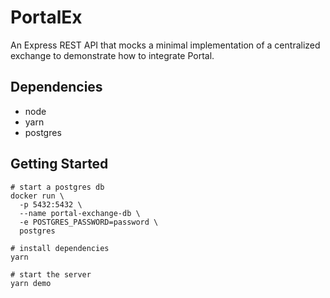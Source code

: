 # PortalEx

An Express REST API that mocks a minimal implementation of a centralized exchange to demonstrate how to integrate Portal.

## Dependencies

- node
- yarn
- postgres

## Getting Started

```
# start a postgres db
docker run \
  -p 5432:5432 \
  --name portal-exchange-db \
  -e POSTGRES_PASSWORD=password \
  postgres

# install dependencies
yarn

# start the server
yarn demo
```
